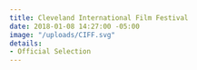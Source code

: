 ```yaml
---
title: Cleveland International Film Festival
date: 2018-01-08 14:27:00 -05:00
image: "/uploads/CIFF.svg"
details:
- Official Selection
---
```


